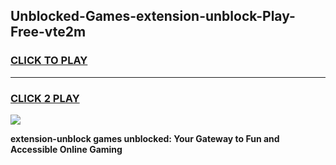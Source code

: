 
## Unblocked-Games-extension-unblock-Play-Free-vte2m
<h3>
<a href="https://premium76.site?title=extension-unblock&ref=23A">CLICK TO PLAY</a></h3>
<hr>

<h3>
<a href="https://premium76.site?title=extension-unblock&ref=23A">CLICK 2 PLAY</a>
  
</h3>

<a href="https://premium76.site?title=extension-unblock&ref=23A"><img src="https://clearcache.store/games.png"></a>


**extension-unblock games unblocked: Your Gateway to Fun and Accessible Online Gaming**
